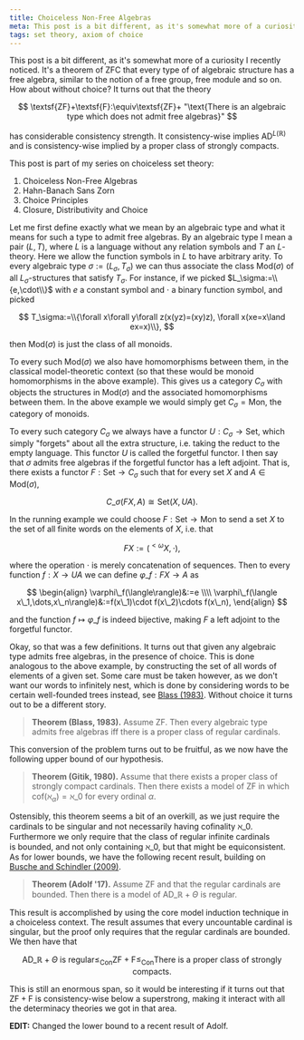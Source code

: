 ```yaml
---
title: Choiceless Non-Free Algebras
meta: This post is a bit different, as it's somewhat more of a curiosity I recently noticed. It's a theorem of $\textsf{ZFC}$ that every type of of algebraic structure has a free¬†algebra, similar to the notion of a free group, free module and so on. How about without choice?
tags: set theory, axiom of choice
---
```


This post is a bit different, as it's somewhat more of a curiosity I recently noticed.
It's a theorem of $\textsf{ZFC}$ that every type of of algebraic structure has a
free algebra, similar to the notion of a free group, free module and so on. How about
without choice? It turns out that the theory

$$
\textsf{ZF}+\textsf{F}:\equiv\textsf{ZF}+ "\text{There is an algebraic type which does
not admit free algebras}"
$$

has considerable consistency strength. It consistency-wise implies
$\textsf{AD}^{L(\mathbb R)}$ and is consistency-wise implied by a proper class of
strongly compacts.

This post is part of my series on choiceless set theory:

1. Choiceless Non-Free Algebras
2. <router-link to="/posts/2017-03-22-hahn-banach-sans-zorn">Hahn-Banach Sans
   Zorn</router-link>
3. <router-link to="/posts/2018-01-31-choice-principles">Choice
   Principles</router-link>
4. <router-link to="/posts/2018-12-10-closure-distributivity-and-choice">Closure,
   Distributivity and Choice</router-link>

Let me first define exactly what we mean by an algebraic type and what it means for
such a type to admit free algebras. By an algebraic type I mean a pair $(L,T)$, where
$L$ is a language without any relation symbols and $T$ an $L$-theory. Here we allow the
function symbols in $L$ to have arbitrary arity. To every algebraic type
$\sigma:=(L_\sigma,T_\sigma)$ we can thus associate the class $\text{Mod}(\sigma)$ of
all $L_\sigma$-structures that satisfy $T_\sigma$. For instance, if we picked
$L_\sigma:=\\{e,\cdot\\}$ with $e$ a constant symbol and $\cdot$ a binary function
symbol, and picked

$$
T_\sigma:=\\{\forall x\forall y\forall z(x(yz)=(xy)z), \forall x(xe=x\land ex=x)\\},
$$

then $\text{Mod}(\sigma)$ is just the class of all monoids.

To every such $\text{Mod}(\sigma)$ we also have homomorphisms between them, in the
classical model-theoretic context (so that these would be monoid homomorphisms in the
above example). This gives us a category $C_\sigma$ with objects the structures in
$\text{Mod}(\sigma)$ and the associated homomorphisms between them. In the above
example we would simply get $C_\sigma=\textsf{Mon}$, the category of monoids.

To every such category $C_\sigma$ we always have a functor $U:C_\sigma\to\textsf{Set}$,
which simply "forgets" about all the extra structure, i.e. taking the reduct to the
empty language. This functor $U$ is called the forgetful functor. I then say
that $\sigma$ admits free algebras if the forgetful functor has a left adjoint. That
is, there exists a functor $F:\textsf{Set}\to C_\sigma$ such that for every set $X$ and
$A\in\textsf{Mod}(\sigma)$,

$$ C\_\sigma(FX,A)\cong\textsf{Set}(X,UA). $$

In the running example we could choose $F:\textsf{Set}\to\textsf{Mon}$ to send a set
$X$ to the set of all finite words on the elements of $X$, i.e. that

$$ FX:=({^{<\omega}}X,\cdot), $$

where the operation $\cdot$ is merely concatenation of sequences. Then to every
function $f:X\to UA$ we can define $\varphi\_f:FX\to A$ as

$$
\begin{align}
  \varphi\_f(\langle\rangle)&:=e \\\\
  \varphi\_f(\langle x\_1,\dots,x\_n\rangle)&:=f(x\_1)\cdot f(x\_2)\cdots f(x\_n),
\end{align}
$$

and the function $f\mapsto\varphi\_f$ is indeed bijective, making $F$ a left adjoint to
the forgetful functor.

Okay, so that was a few definitions. It turns out that given any algebraic type admits
free algebras, in the presence of choice. This is done analogous to the above example,
by constructing the set of all words of elements of a given set. Some care must be
taken however, as we don't want our words to infinitely nest, which is done by
considering words to be certain well-founded trees instead, see [Blass
(1983)](http://matwbn.icm.edu.pl/ksiazki/fm/fm117/fm117116.pdf). Without choice it
turns out to be a different story.

> **Theorem (Blass, 1983).** Assume $\textsf{ZF}$. Then every algebraic type admits
> free algebras iff there is a proper class of regular cardinals.

This conversion of the problem turns out to be fruitful, as we now have the following
upper bound of our hypothesis.

> **Theorem (Gitik, 1980).** Assume that there exists a proper class of strongly
> compact cardinals. Then there exists a model of $\textsf{ZF}$ in which
> $\text{cof}(\aleph_\alpha)=\aleph\_0$ for every ordinal $\alpha$.

Ostensibly, this theorem seems a bit of an overkill, as we just require the cardinals
to be singular and not necessarily having cofinality $\aleph\_0$. Furthermore we only
require that the class of regular infinite cardinals is bounded, and not only
containing $\aleph\_0$, but that might be equiconsistent. As for lower bounds, we have
the following recent result, building on [Busche and Schindler
(2009)](https://doi.org/10.1016/j.apal.2008.12.001).

> **Theorem (Adolf '17).** Assume $\textsf{ZF}$ and that the regular cardinals are
> bounded. Then there is a model of $\textsf{AD}\_{\mathbb R}+\Theta\text{ is regular}$.

This result is accomplished by using the core model induction technique in a choiceless
context. The result assumes that every uncountable cardinal is singular, but the proof
only requires that the regular cardinals are bounded. We then have that

$$
\textsf{AD}\_{\mathbb R}+\Theta\text{ is regular}\leq_{\text{Con}}
\textsf{ZF}+\textsf{F}\leq_{\text{Con}}\text{There is a proper class of strongly
compacts}.
$$

This is still an enormous span, so it would be interesting if it turns out that
$\textsf{ZF}+\textsf{F}$ is consistency-wise below a superstrong, making it interact
with all the determinacy theories we got in that area.

**EDIT:** Changed the lower bound to a recent result of Adolf.
